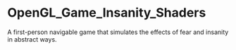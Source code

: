 # OpenGL_Game_Insanity_Shaders
A first-person navigable game that simulates the effects of fear and insanity in abstract ways.
